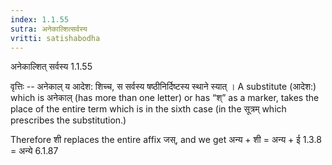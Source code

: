 ```yaml
---
index: 1.1.55
sutra: अनेकाल्शित्सर्वस्य
vritti: satishabodha
---
```



 अनेकाल्शित् सर्वस्य 1.1.55 


वृत्तिः -- अनेकाल् य आदेश: शिच्च, स सर्वस्य षष्ठीनिर्दिष्टस्य स्थाने स्यात् । A substitute (आदेश:) which is अनेकाल् (has more than one letter) or has “श्” as a marker, takes the place of the entire term which is in the sixth case (in the सूत्रम् which prescribes the substitution.) 


Therefore शी replaces the entire affix जस्, and we get अन्य + शी = अन्य + ई 1.3.8 = अन्ये 6.1.87 


